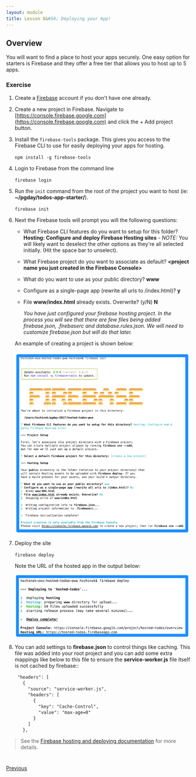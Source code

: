 ```yaml
---
layout: module
title: Lesson 8&#58; Deploying your App!
---
```


## Overview
You will want to find a place to host your apps securely. One easy option for starters is Firebase and they offer a free tier that allows you to host up to 5 apps. 

### Exercise 

1. Create a [Firebase](http://firebase.google.com) account if you don't have one already. 

2. Create a new project in Firebase. Navigate to [https://console.firebase.google.com](https://console.firebase.google.com) and click the + Add project button.

3. Install the `firebase-tools` package. This gives you access to the Firebase CLI to use for easily deploying your apps for hosting. 

    `npm install -g firebase-tools`

4. Login to Firebase from the command line
    
    `firebase login`

5. Run the `init` command from the root of the project you want to host (ie: **~/pgday/todos-app-starter/**).
    
      `firebase init`

6. Next the Firebase tools will prompt you will the following questions: 

    - What Firebase CLI features do you want to setup for this folder? **Hosting: Configure and deploy Firebase Hosting sites** - _NOTE:_ You will likely want to deselect the other options as they're all selected initially. (Hit the space bar to unselect).

     - What Firebase project do you want to associate as default? **&lt;project name you just created in the Firebase Console&gt;**

     - What do you want to use as your public directory? **www**

     - Configure as a single-page app (rewrite all urls to /index.html)? **y**
    
     - File **www/index.html** already exists. Overwrite? (y/N) **N**
    
       _You have just configured your firebase hosting project. In the process you will see that there are few files being added firebase.json, .firebaserc and database.rules.json. We will need to customize firebase.json but will do that later._

   An example of creating a project is shown below:

   ![](images/firebase.png)

7. Deploy the site

      `firebase deploy`

   Note the URL of the hosted app in the output below:

   ![](images/firebase-deploy.png)

6. You can add settings to **firebase.json** to control things like caching. This file was added into your root project and you can add some extra mappings like below to this file to ensure the **service-worker.js** file itself is not cached by firebase::

        "headers": [
          {
            "source": "service-worker.js",
            "headers": [
              {
                "key": "Cache-Control",
                "value": "max-age=0"
              }
            ]
          },

>See the [Firebase hosting and deploying documentation](https://firebase.google.com/docs/hosting/deploying) for more details. 

<div class="row" style="margin-top:40px;">
<div class="col-sm-12">
<a href="lesson7.html" class="btn btn-default"><i class="glyphicon glyphicon-chevron-left"></i> Previous</a>
</div>
</div>
